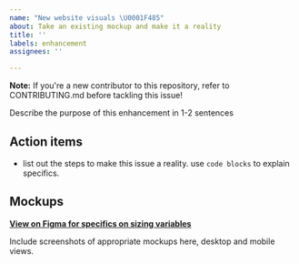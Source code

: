 ```yaml
---
name: "New website visuals \U0001F485"
about: Take an existing mockup and make it a reality
title: ''
labels: enhancement
assignees: ''

---
```


**Note:** If you're a new contributor to this repository, refer to CONTRIBUTING.md before tackling this issue!

Describe the purpose of this enhancement in 1-2 sentences

## Action items
- list out the steps to make this issue a reality. use `code blocks` to explain specifics.

## Mockups
**[View on Figma for specifics on sizing variables](https://www.figma.com/file/aAThxeD86vXciqJRTmDLjyQG/BitsOfGood-web-redesign?node-id=3197%3A558)**

Include screenshots of appropriate mockups here, desktop and mobile views.
